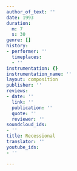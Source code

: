 ```yaml
---
author_of_text: ''
date: 1993
duration:
  m: 7
  s: 30
genre: []
history:
- performer: ''
  timeplaces:
  - ''
instrumentation: {}
instrumentation_name: ''
layout: composition
publisher: ''
reviews:
- date: ''
  link: ''
  publication: ''
  quote: ''
  reviewer: ''
soundcloud_ids:
- ''
title: Recessional
translator: ''
youtube_ids:
- ''

---
```


